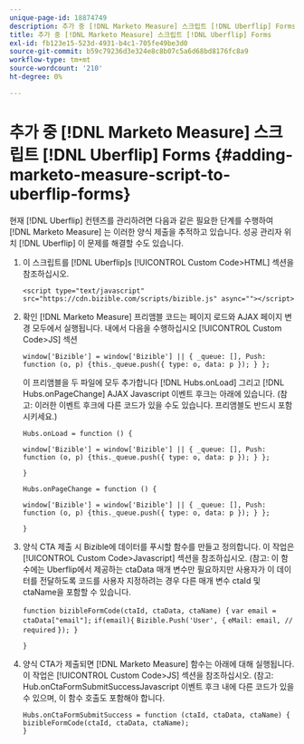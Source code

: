 ```yaml
---
unique-page-id: 18874749
description: 추가 중 [!DNL Marketo Measure] 스크립트 [!DNL Uberflip] Forms - [!DNL Marketo Measure] - 제품 설명서
title: 추가 중 [!DNL Marketo Measure] 스크립트 [!DNL Uberflip] Forms
exl-id: fb123e15-523d-4931-b4c1-705fe49be3d0
source-git-commit: b59c79236d3e324e8c8b07c5a6d68bd8176fc8a9
workflow-type: tm+mt
source-wordcount: '210'
ht-degree: 0%

---
```


# 추가 중 [!DNL Marketo Measure] 스크립트 [!DNL Uberflip] Forms {#adding-marketo-measure-script-to-uberflip-forms}

현재 [!DNL Uberflip] 컨텐츠를 관리하려면 다음과 같은 필요한 단계를 수행하여 [!DNL Marketo Measure] 는 이러한 양식 제출을 추적하고 있습니다. 성공 관리자 위치 [!DNL Uberflip] 이 문제를 해결할 수도 있습니다.

1. 이 스크립트를 [!DNL Uberflip]s [!UICONTROL Custom Code>HTML] 섹션을 참조하십시오.

   `<script type="text/javascript" src="https://cdn.bizible.com/scripts/bizible.js" async=""></script>`

1. 확인 [!DNL Marketo Measure] 프리앰블 코드는 페이지 로드와 AJAX 페이지 변경 모두에서 실행됩니다. 내에서 다음을 수행하십시오 [!UICONTROL Custom Code>JS] 섹션

   `window['Bizible'] = window['Bizible'] || { _queue: [], Push: function (o, p) {this._queue.push({ type: o, data: p }); } };`

   이 프리앰블을 두 파일에 모두 추가합니다 [!DNL Hubs.onLoad] 그리고 [!DNL Hubs.onPageChange] AJAX Javascript 이벤트 후크는 아래에 있습니다. (참고: 이러한 이벤트 후크에 다른 코드가 있을 수도 있습니다. 프리앰블도 반드시 포함시키세요.)

   `Hubs.onLoad = function () {`

   `window['Bizible'] = window['Bizible'] || { _queue: [], Push: function (o, p) {this._queue.push({ type: o, data: p }); } };`

   `}`

   `Hubs.onPageChange = function () {`

   `window['Bizible'] = window['Bizible'] || { _queue: [], Push: function (o, p) {this._queue.push({ type: o, data: p }); } };`

   `}`

1. 양식 CTA 제출 시 Bizible에 데이터를 푸시할 함수를 만들고 정의합니다. 이 작업은 [!UICONTROL Custom Code>Javascript] 섹션을 참조하십시오. (참고: 이 함수에는 Uberflip에서 제공하는 ctaData 매개 변수만 필요하지만 사용자가 이 데이터를 전달하도록 코드를 사용자 지정하려는 경우 다른 매개 변수 ctaId 및 ctaName을 포함할 수 있습니다.

   `function bizibleFormCode(ctaId, ctaData, ctaName) {`
   `var email = ctaData["email"];`
   `if(email){`
   `Bizible.Push('User', {`
   `eMail: email, // required`
   `}); }`

   `}`

1. 양식 CTA가 제출되면 [!DNL Marketo Measure] 함수는 아래에 대해 실행됩니다. 이 작업은 [!UICONTROL Custom Code>JS] 섹션을 참조하십시오. (참고: Hub.onCtaFormSubmitSuccessJavascript 이벤트 후크 내에 다른 코드가 있을 수 있으며, 이 함수 호출도 포함해야 합니다.

   `Hubs.onCtaFormSubmitSuccess = function (ctaId, ctaData, ctaName) {`
   `bizibleFormCode(ctaId, ctaData, ctaName);`\
   `}`
